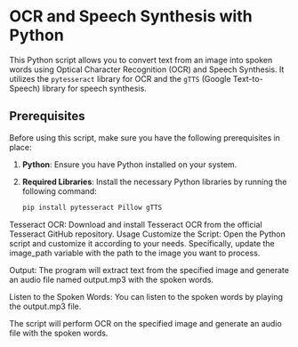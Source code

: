 # OCR and Speech Synthesis with Python

This Python script allows you to convert text from an image into spoken words using Optical Character Recognition (OCR) and Speech Synthesis. It utilizes the `pytesseract` library for OCR and the `gTTS` (Google Text-to-Speech) library for speech synthesis.

## Prerequisites

Before using this script, make sure you have the following prerequisites in place:

1. **Python**: Ensure you have Python installed on your system.

2. **Required Libraries**: Install the necessary Python libraries by running the following command:

   ```bash
   pip install pytesseract Pillow gTTS
Tesseract OCR: Download and install Tesseract OCR from the official Tesseract GitHub repository.
Usage
Customize the Script: Open the Python script and customize it according to your needs. Specifically, update the image_path variable with the path to the image you want to process.




Output: The program will extract text from the specified image and generate an audio file named output.mp3 with the spoken words.

Listen to the Spoken Words: You can listen to the spoken words by playing the output.mp3 file.


The script will perform OCR on the specified image and generate an audio file with the spoken words.







